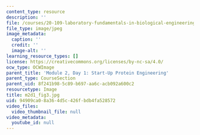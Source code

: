 ```yaml
---
content_type: resource
description: ''
file: /courses/20-109-laboratory-fundamentals-in-biological-engineering-spring-2010/94909ca08a364d5c426fbdb4fa528572_m2d1_fig3.jpg
file_type: image/jpeg
image_metadata:
  caption: ''
  credit: ''
  image-alt: ''
learning_resource_types: []
license: https://creativecommons.org/licenses/by-nc-sa/4.0/
ocw_type: OCWImage
parent_title: 'Module 2, Day 1: Start-Up Protein Engineering'
parent_type: CourseSection
parent_uid: 8f241b98-5c89-b697-aa6c-acb092a600c2
resourcetype: Image
title: m2d1_fig3.jpg
uid: 94909ca0-8a36-4d5c-426f-bdb4fa528572
video_files:
  video_thumbnail_file: null
video_metadata:
  youtube_id: null
---
```


